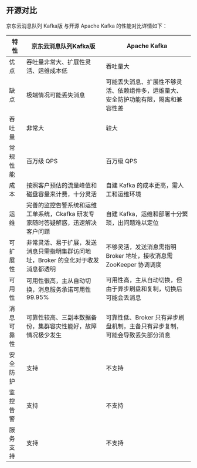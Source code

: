 ## 开源对比

京东云消息队列 Kafka版 与开源 Apache Kafka 的性能对比详情如下：

| 特性      | 京东云消息队列Kafka版   | Apache Kafka                                                         |
| ------------- | ------ | ------------------------------------------------------------ |
| 优点  | 吞吐量非常大、扩展性灵活、运维成本低   | 吞吐量大 |
| 缺点 | 极端情况可能丢失消息     | 可能丢失消息、扩展性不够灵活、依赖组件多，运维量大、安全防护功能有限，隔离和兼容性差 |
| 吞吐量  | 非常大 | 较大                            |
| 常规性能  | 百万级 QPS |百万级 QPS                            |
| 成本 | 按照客户预估的流量峰值和磁盘容量来计费，十分灵活 |自建 Kafka 的成本更高，需人工和运维环境  |
| 运维 | 完善的监控告警系统和运维工单系统，Ckafka 研发专家随时答疑解惑，迅速解决客户问题 |自建 Kafka，运维和部署十分繁琐，出问题难以定位 |
|可扩展性 | 非常灵活、易于扩展，发送消息只需指明集群访问地址，Broker 的变化对于收发消息都透明 |不够灵活，发送消息需指明 Broker 地址，接收消息需 ZooKeeper 协调调度 |
|可用性 | 可用性很高，主从自动切换，消息服务承诺可用性99.95% |可用性高，主从自动切换，但由于异步刷盘和复制，切换后可能会丢消息 |
|消息可靠性 |可靠性较高、三副本数据备份，集群容灾性能好，故障情况极少发生|可靠性低、Broker 只有异步刷盘机制，主备只有异步复制，可能会导致丢失部分消息 |
|安全防护 |支持|不支持 |
|监控告警|支持|不支持 |
|服务支持 |支持|不支持|




